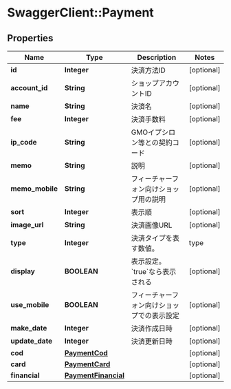 # SwaggerClient::Payment

## Properties
Name | Type | Description | Notes
------------ | ------------- | ------------- | -------------
**id** | **Integer** | 決済方法ID | [optional] 
**account_id** | **String** | ショップアカウントID | [optional] 
**name** | **String** | 決済名 | [optional] 
**fee** | **Integer** | 決済手数料 | [optional] 
**ip_code** | **String** | GMOイプシロン等との契約コード | [optional] 
**memo** | **String** | 説明 | [optional] 
**memo_mobile** | **String** | フィーチャーフォン向けショップ用の説明 | [optional] 
**sort** | **Integer** | 表示順 | [optional] 
**image_url** | **String** | 決済画像URL | [optional] 
**type** | **Integer** | 決済タイプを表す数値。  |type|決済| |---|---| |0|代引き| |1|銀行振込| |2|郵便振替| |3|クレジット（ZEUS）| |4|クロネコ@ペイメント| |5|NP後払い| |6|クレジット（イプシロン）| |7|コンビニ決済（イプシロン）| |8|カラーミークレジット| |9|その他決済| |10|ウェブマネー| |11|イーバンクデビット| |12|ネット銀行（イプシロン）| |13|電子マネー（イプシロン）| |14|ATM・コンビニ・ネット銀行決済（ペイジェント）| |15|Do-Link決済（イプシロン）| |16|ペイジー（イプシロン）| |17|後払い.com| |18|ジャパンネット銀行（送料無料キャンペーン）| |19|クロネコwebコレクト| |20|PayPal（イプシロン）| |21|Yahoo!ウォレット（イプシロン）| |22|全額ポイント利用| |23|スマートフォンキャリア決済（イプシロン）| |24|GMO PG マルチペイメントクレジットカード| |25|住信SBIネット銀行（イプシロン）| |26|GMO後払い（イプシロン）| |27|GMO後払い（GMOペイメントサービス）| |28| - | |29|ATM（ペイジー）（ペイジェント）| |30|カード（ペイジェント）| |31|コンビニ番号方式（ペイジェント）| |32|インターネットバンキング（ペイジェント）| |33|PayPal（ペイパル）| |34|SMBC GMO PAYMENTクレジットカード| |35|Amazon Pay| |36|楽天ペイ（オンライン決済）|  | [optional] 
**display** | **BOOLEAN** | 表示設定。&#x60;true&#x60;なら表示される | [optional] 
**use_mobile** | **BOOLEAN** | フィーチャーフォン向けショップでの表示設定 | [optional] 
**make_date** | **Integer** | 決済作成日時 | [optional] 
**update_date** | **Integer** | 決済更新日時 | [optional] 
**cod** | [**PaymentCod**](PaymentCod.md) |  | [optional] 
**card** | [**PaymentCard**](PaymentCard.md) |  | [optional] 
**financial** | [**PaymentFinancial**](PaymentFinancial.md) |  | [optional] 


